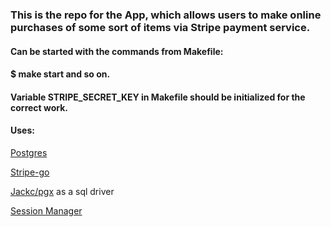 ### This is the repo for the App, which allows users to make online purchases of some sort of items via Stripe payment service.
#### Can be started with the commands from Makefile:
#### $ make start and so on.

#### Variable STRIPE_SECRET_KEY in Makefile should be initialized for the correct work.
#### Uses:
[Postgres](https://www.postgresql.org/)

[Stripe-go](https://github.com/stripe/stripe-go)

[Jackc/pgx](https://github.com/jackc/pgx) as a sql driver

[Session Manager](https://github.com/alexedwards/scs)